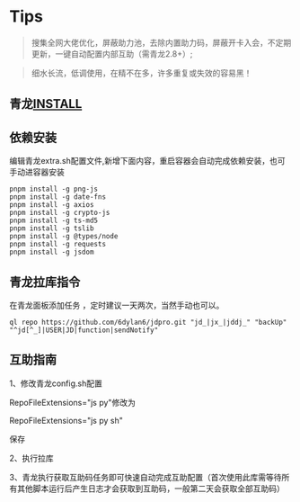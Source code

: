 

# Tips

>搜集全网大佬优化，屏蔽助力池，去除内置助力码，屏蔽开卡入会，不定期更新，一键自动配置内部互助（需青龙2.8+）;
 
>细水长流，低调使用，在精不在多，许多重复或失效的容易黑！

## 青龙[INSTALL](https://github.com/6dylan6/jdpro/tree/main/docker)

## 依赖安装
编辑青龙extra.sh配置文件,新增下面内容，重启容器会自动完成依赖安装，也可手动进容器安装
```
pnpm install -g png-js
pnpm install -g date-fns
pnpm install -g axios
pnpm install -g crypto-js
pnpm install -g ts-md5
pnpm install -g tslib
pnpm install -g @types/node
pnpm install -g requests
pnpm install -g jsdom
```

## 青龙拉库指令
在青龙面板添加任务 ，定时建议一天两次，当然手动也可以。
```
ql repo https://github.com/6dylan6/jdpro.git "jd_|jx_|jddj_" "backUp" "^jd[^_]|USER|JD|function|sendNotify"
```
## 互助指南

1、修改青龙config.sh配置

RepoFileExtensions="js py"修改为

RepoFileExtensions="js py sh"

保存

2、执行拉库

3、青龙执行获取互助码任务即可快速自动完成互助配置（首次使用此库需等待所有其他脚本运行后产生日志才会获取到互助码，一般第二天会获取全部互助码）
